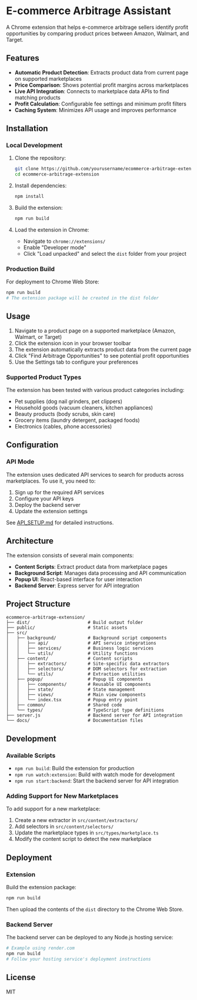 # E-commerce Arbitrage Assistant

A Chrome extension that helps e-commerce arbitrage sellers identify profit opportunities by comparing product prices between Amazon, Walmart, and Target.

## Features

- **Automatic Product Detection**: Extracts product data from current page on supported marketplaces
- **Price Comparison**: Shows potential profit margins across marketplaces
- **Live API Integration**: Connects to marketplace data APIs to find matching products
- **Profit Calculation**: Configurable fee settings and minimum profit filters
- **Caching System**: Minimizes API usage and improves performance

## Installation

### Local Development

1. Clone the repository:
   ```bash
   git clone https://github.com/yourusername/ecommerce-arbitrage-extension.git
   cd ecommerce-arbitrage-extension
   ```

2. Install dependencies:
   ```bash
   npm install
   ```

3. Build the extension:
   ```bash
   npm run build
   ```

4. Load the extension in Chrome:
   - Navigate to `chrome://extensions/`
   - Enable "Developer mode"
   - Click "Load unpacked" and select the `dist` folder from your project

### Production Build

For deployment to Chrome Web Store:

```bash
npm run build
# The extension package will be created in the dist folder
```

## Usage

1. Navigate to a product page on a supported marketplace (Amazon, Walmart, or Target)
2. Click the extension icon in your browser toolbar
3. The extension automatically extracts product data from the current page
4. Click "Find Arbitrage Opportunities" to see potential profit opportunities
5. Use the Settings tab to configure your preferences

### Supported Product Types

The extension has been tested with various product categories including:

- Pet supplies (dog nail grinders, pet clippers)
- Household goods (vacuum cleaners, kitchen appliances)
- Beauty products (body scrubs, skin care)
- Grocery items (laundry detergent, packaged foods)
- Electronics (cables, phone accessories)

## Configuration

### API Mode

The extension uses dedicated API services to search for products across marketplaces. To use it, you need to:

1. Sign up for the required API services
2. Configure your API keys
3. Deploy the backend server
4. Update the extension settings

See [API_SETUP.md](API_SETUP.md) for detailed instructions.

## Architecture

The extension consists of several main components:

- **Content Scripts**: Extract product data from marketplace pages
- **Background Script**: Manages data processing and API communication
- **Popup UI**: React-based interface for user interaction
- **Backend Server**: Express server for API integration

## Project Structure

```
ecommerce-arbitrage-extension/
├── dist/                      # Build output folder
├── public/                    # Static assets
├── src/
│   ├── background/            # Background script components
│   │   ├── api/               # API service integrations
│   │   ├── services/          # Business logic services
│   │   └── utils/             # Utility functions
│   ├── content/               # Content scripts
│   │   ├── extractors/        # Site-specific data extractors
│   │   ├── selectors/         # DOM selectors for extraction
│   │   └── utils/             # Extraction utilities
│   ├── popup/                 # Popup UI components
│   │   ├── components/        # Reusable UI components
│   │   ├── state/             # State management
│   │   ├── views/             # Main view components
│   │   └── index.tsx          # Popup entry point
│   ├── common/                # Shared code
│   └── types/                 # TypeScript type definitions
├── server.js                  # Backend server for API integration
└── docs/                      # Documentation files
```

## Development

### Available Scripts

- `npm run build`: Build the extension for production
- `npm run watch:extension`: Build with watch mode for development
- `npm run start:backend`: Start the backend server for API integration

### Adding Support for New Marketplaces

To add support for a new marketplace:

1. Create a new extractor in `src/content/extractors/`
2. Add selectors in `src/content/selectors/`
3. Update the marketplace types in `src/types/marketplace.ts`
4. Modify the content script to detect the new marketplace

## Deployment

### Extension

Build the extension package:

```bash
npm run build
```

Then upload the contents of the `dist` directory to the Chrome Web Store.

### Backend Server

The backend server can be deployed to any Node.js hosting service:

```bash
# Example using render.com
npm run build
# Follow your hosting service's deployment instructions
```

## License

MIT
